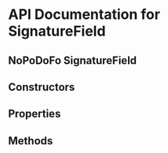 # API Documentation for SignatureField

## NoPoDoFo SignatureField

## Constructors

## Properties

## Methods